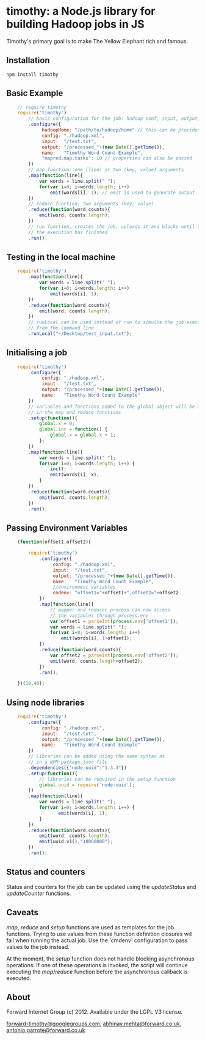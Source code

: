 timothy: a Node.js library for building Hadoop jobs in JS
=========================================================

Timothy's primary goal is to make The Yellow Elephant rich and famous.

## Installation

    npm install timothy

## Basic Example

```javascript
    // require timothy
    require('timothy')
        // basic configuration for the job: hadoop conf, input, output, name, etc
        .configure({	
             hadoopHome: "/path/to/hadoop/home" // this can be provided from environment
             config: "./hadoop.xml",
             input:  "/test.txt",
             output: "/processed_"+(new Date().getTime()),
             name:   "Timothy Word Count Example",
             "mapred.map.tasks": 10 // properties can also be passed
        })
        // map function: one (line) or two (key, value) arguments
        .map(function(line){
            var words = line.split(" ");
            for(var i=0; i<words.length; i++)
                emit(words[i], 1); // emit is used to generate output
        })
        // reduce function: two arguments (key, value)
        .reduce(function(word,counts){
            emit(word, counts.length);
        })
        // run function, creates the job, uploads it and blocks until the
        // the execution has finished
        .run();
```

## Testing in the local machine

```javascript
    require('timothy')
        .map(function(line){
            var words = line.split(" ");
            for(var i=0; i<words.length; i++)
                emit(words[i], 1);
        })
        .reduce(function(word,counts){
            emit(word, counts.length);
        })
        // runLocal can be used instead of run to simulte the job execution 
        // from the command line
        .runLocal("~/Desktop/test_input.txt");
```

## Initialising a job

```javascript
    require('timothy')
        .configure({	
             config: "./hadoop.xml",
             input:  "/test.txt",
             output: "/processed_"+(new Date().getTime()),
             name:   "Timothy Word Count Example"
        })
        // variables and functions added to the global object will be available
        // in the map and reduce functions
        .setup(function(){
            global.x = 0;
            global.inc = function() {
                global.x = global.x + 1;
            };
        })
        .map(function(line){
            var words = line.split(" ");
            for(var i=0; i<words.length; i++) {
                inc();
                emit(words[i], x);
            }
        })
        .reduce(function(word,counts){
            emit(word, counts.length);
        })
        .run();
```

## Passing Environment Variables

```javascript
    (function(offset1,offset2){

        require('timothy')
            .configure({	
                 config: "./hadoop.xml",
                 input:  "/test.txt",
                 output: "/processed_"+(new Date().getTime()),
                 name:   "Timothy Word Count Example",
                 //environment variables
                 cmdenv: "offset1="+offset1+",offset2="+offset2 
            })
            .map(function(line){
    	        // mapper and reducer process can now access
                // the variables through process.env
                var offset1 = parseInt(process.env['offset1']);
                var words = line.split(" ");
                for(var i=0; i<words.length; i++)
                    emit(words[i], 1+offset1);
            })
            .reduce(function(word,counts){
                var offset2 = parseInt(process.env['offset2']);
                emit(word, counts.length+offset2);
            })
            .run();

    })(10,40);
```

## Using node libraries

```javascript
    require('timothy')
        .configure({	
             config: "./hadoop.xml",
             input:  "/test.txt",
             output: "/processed_"+(new Date().getTime()),
             name:   "Timothy Word Count Example"
        })
        // Libraries can be added using the same syntax as
        // in a NPM package.json file
        .dependencies({"node-uuid":"1.3.3"})
        .setup(function(){
            // libraries can be required in the setup function
            global.uuid = require('node-uuid');
        })
        .map(function(line){
            var words = line.split(" ");
            for(var i=0; i<words.length; i++) {
                   emit(words[i], 1);
            }
        })
        .reduce(function(word,counts){
            emit(word, counts.length);
            emit(uuid.v1(),"10000000");
        })
        .run();
```

## Status and counters

Status and counters for the job can be updated using the *updateStatus* and *updateCounter* functions.

## Caveats

*map*, *reduce* and *setup* functions are used as templates for the job functions. Trying to use values from these function definition closures will fail when running the actual job. Use the 'cmdenv' configuration to pass values to the job instead.

At the moment, the *setup* function does not handle blocking asynchronous operations. If one of these operations is invoked, the script will continue executing the *map*/*reduce* function before the asynchronous callback is executed.


## About

Forward Internet Group (c) 2012. Available under the LGPL V3 license.

<forward-timothy@googlegroups.com>, <abhinay.mehta@forward.co.uk>, <antonio.garrote@forward.co.uk>
